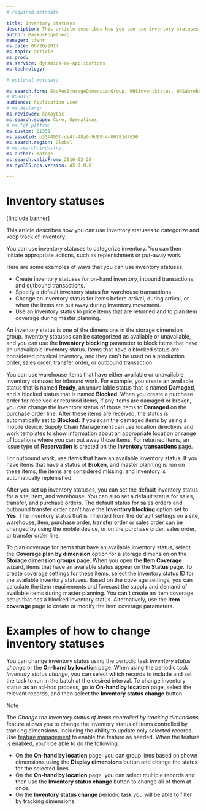 ```yaml
---
# required metadata

title: Inventory statuses
description: This article describes how you can use inventory statuses to categorize and keep track of inventory.
author: MarkusFogelberg
manager: tfehr
ms.date: 06/20/2017
ms.topic: article
ms.prod:
ms.service: dynamics-ax-applications
ms.technology:

# optional metadata

ms.search.form: EcoResStorageDimensionGroup, WHSInventStatus, WHSWarehouseStatusChange
# ROBOTS:
audience: Application User
# ms.devlang:
ms.reviewer: kamaybac
ms.search.scope: Core, Operations
# ms.tgt_pltfrm:
ms.custom: 21331
ms.assetid: b35f495f-de4f-48a0-9d09-4d06781d7650
ms.search.region: Global
# ms.search.industry:
ms.author: mafoge
ms.search.validFrom: 2016-02-28
ms.dyn365.ops.version: AX 7.0.0

---
```


# Inventory statuses

[!include [banner](../includes/banner.md)]

This article describes how you can use inventory statuses to categorize and keep track of inventory.

You can use inventory statuses to categorize inventory. You can then initiate appropriate actions, such as replenishment or put-away work.

Here are some examples of ways that you can use inventory statuses:

-   Create inventory statuses for on-hand inventory, inbound transactions, and outbound transactions.
-   Specify a default inventory status for warehouse transactions.
-   Change an inventory status for items before arrival, during arrival, or when the items are put away during inventory movement.
-   Use an inventory status to price items that are returned and to plan item coverage during master planning.

An inventory status is one of the dimensions in the storage dimension group. Inventory statuses can be categorized as available or unavailable, and you can use the **Inventory blocking** parameter to block items that have an unavailable inventory status. Items that have a blocked status are considered physical inventory, and they can't be used on a production order, sales order, transfer order, or outbound transaction.

You can use warehouse items that have either available or unavailable inventory statuses for inbound work. For example, you create an available status that is named **Ready**, an unavailable status that is named **Damaged**, and a blocked status that is named **Blocked**. When you create a purchase order for received or returned items, if any items are damaged or broken, you can change the inventory status of those items to **Damaged** on the purchase order line. After these items are received, the status is automatically set to **Blocked**. If you scan the damaged items by using a mobile device, Supply Chain Management can use location directives and work templates to show information about an appropriate location or range of locations where you can put away those items. For returned items, an issue type of **Reservation** is created on the **Inventory transactions** page.

For outbound work, use items that have an available inventory status. If you have items that have a status of **Broken**, and master planning is run on these items, the items are considered missing, and inventory is automatically replenished.

After you set up inventory statuses, you can set the default inventory status for a site, item, and warehouse. You can also set a default status for sales, transfer, and purchase orders. The default status for sales orders and outbound transfer order can't have the **Inventory blocking** option set to **Yes**. The inventory status that is inherited from the default settings on a site, warehouse, item, purchase order, transfer order or sales order can be changed by using the mobile device, or on the purchase order, sales order, or transfer order line.

To plan coverage for items that have an available inventory status, select the **Coverage plan by dimension** option for a storage dimension on the **Storage dimension groups** page. When you open the **Item Coverage** wizard, items that have an available status appear on the **Status** page. To create coverage settings for these items, select the inventory status ID for the available inventory statuses. Based on the coverage settings, you can calculate the item requirements and forecast the supply and demand of available items during master planning. You can't create an item coverage setup that has a blocked inventory status. Alternatively, use the **Item coverage** page to create or modify the item coverage parameters.

# Examples of how to change inventory statuses

You can change inventory status using the periodic task *Inventory status change* or the **On-hand by location** page. When using the periodic task *Inventory status change*, you can select which records to include and set the task to run in the batch at the desired interval. To change inventory status as an ad-hoc process, go to **On-hand by location** page, select the relevant records, and then select the **Inventory status change** button.

> [!NOTE]
> The *Change the inventory status of items controlled by tracking dimensions* feature allows you to change the inventory status of items controlled by tracking dimensions, including the ability to update only selected records. Use [feature management](../../fin-ops-core/fin-ops/get-started/feature-management/feature-management-overview.md) to enable the feature as needed. When the feature is enabled, you'll be able to do the following:
>
> - On the **On-hand by location** page, you can group lines based on shown dimensions using the **Display dimensions** button and change the status for the selected lines.
> - On the **On-hand by location** page, you can select multiple records and then use the **Inventory status change** button to change all of them at once.
> - On the **Inventory status change** periodic task you will be able to filter by tracking dimensions.
